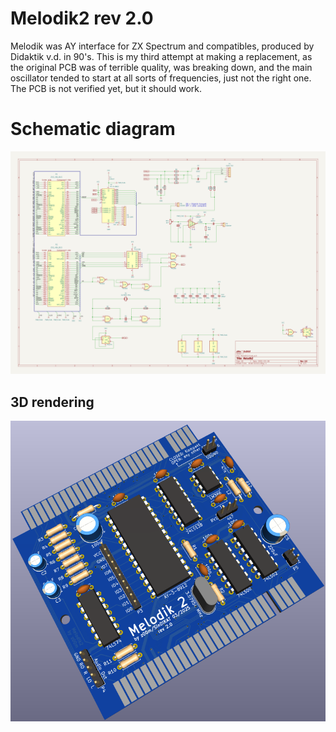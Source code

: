 # Melodik2 rev 2.0

Melodik was AY interface for ZX Spectrum and compatibles, produced by Didaktik v.d. in 90's. This is my third attempt at making a replacement, as the original PCB was of terrible quality, was breaking down, and the main oscillator tended to start at all sorts of frequencies, just not the right one. The PCB is not verified yet, but it should work.

# Schematic diagram
![](https://github.com/z00m128/pcb-resources/blob/main/Melodik2/v2.0/Melodik2-rev20.png)

## 3D rendering
![](https://github.com/z00m128/pcb-resources/blob/main/Melodik2/v2.0/Melodik2.png)
